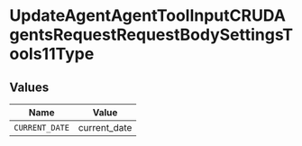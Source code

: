 # UpdateAgentAgentToolInputCRUDAgentsRequestRequestBodySettingsTools11Type


## Values

| Name           | Value          |
| -------------- | -------------- |
| `CURRENT_DATE` | current_date   |
